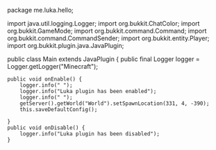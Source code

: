 package me.luka.hello;

import java.util.logging.Logger;
import org.bukkit.ChatColor;
import org.bukkit.GameMode;
import org.bukkit.command.Command;
import org.bukkit.command.CommandSender;
import org.bukkit.entity.Player;
import org.bukkit.plugin.java.JavaPlugin;

public class Main extends JavaPlugin { 
	public final Logger logger = Logger.getLogger("Minecraft");

	public void onEnable() {
		logger.info(" ");
		logger.info("Luka plugin has been enabled");
		logger.info(" ");
		getServer().getWorld("World").setSpawnLocation(331, 4, -390);
		this.saveDefaultConfig();
		
	}
	public void onDisable() {
		logger.info("Luka plugin has been disabled");
	}
